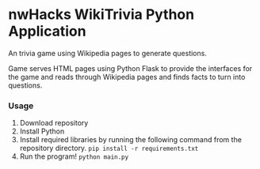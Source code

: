 # nwHacks WikiTrivia Python Application
An trivia game using Wikipedia pages to generate questions.

Game serves HTML pages using Python Flask to provide the interfaces for the game and reads through Wikipedia pages and finds facts to turn into questions.

### Usage
1. Download repository
2. Install Python
3. Install required libraries by running the following command from the repository directory.
`pip install -r requirements.txt`
4. Run the program!
`python main.py`

